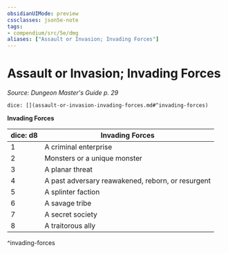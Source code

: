 ```yaml
---
obsidianUIMode: preview
cssclasses: json5e-note
tags:
- compendium/src/5e/dmg
aliases: ["Assault or Invasion; Invading Forces"]
---
```

# Assault or Invasion; Invading Forces
*Source: Dungeon Master's Guide p. 29* 

`dice: [](assault-or-invasion-invading-forces.md#^invading-forces)`

**Invading Forces**

| dice: d8 | Invading Forces |
|----------|-----------------|
| 1 | A criminal enterprise |
| 2 | Monsters or a unique monster |
| 3 | A planar threat |
| 4 | A past adversary reawakened, reborn, or resurgent |
| 5 | A splinter faction |
| 6 | A savage tribe |
| 7 | A secret society |
| 8 | A traitorous ally |
^invading-forces